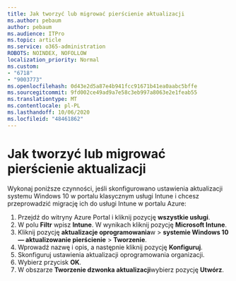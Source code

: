 ```yaml
---
title: Jak tworzyć lub migrować pierścienie aktualizacji
ms.author: pebaum
author: pebaum
ms.audience: ITPro
ms.topic: article
ms.service: o365-administration
ROBOTS: NOINDEX, NOFOLLOW
localization_priority: Normal
ms.custom:
- "6718"
- "9003773"
ms.openlocfilehash: 0d43e2d5a87e4b941fcc91671b41ea0aabc5bffe
ms.sourcegitcommit: 9fd002ce49ad9a7e58c3eb997a8063e2e1feab55
ms.translationtype: MT
ms.contentlocale: pl-PL
ms.lasthandoff: 10/06/2020
ms.locfileid: "48461862"
---
```

# <a name="how-to-create-or-migrate-update-rings"></a>Jak tworzyć lub migrować pierścienie aktualizacji

Wykonaj poniższe czynności, jeśli skonfigurowano ustawienia aktualizacji systemu Windows 10 w portalu klasycznym usługi Intune i chcesz przeprowadzić migrację ich do usługi Intune w portalu Azure:

1. Przejdź do witryny Azure Portal i kliknij pozycję **wszystkie usługi**.
2. W polu **Filtr** wpisz **Intune**. W wynikach kliknij pozycję **Microsoft Intune**.
3. Kliknij pozycję **aktualizacje oprogramowania**w  >  **systemie Windows 10 — aktualizowanie pierścienie**  >  **Tworzenie**.
4. Wprowadź nazwę i opis, a następnie kliknij pozycję **Konfiguruj**.
5. Skonfiguruj ustawienia aktualizacji oprogramowania organizacji.
6. Wybierz przycisk **OK**.
7. W obszarze **Tworzenie dzwonka aktualizacji**wybierz pozycję **Utwórz**.
